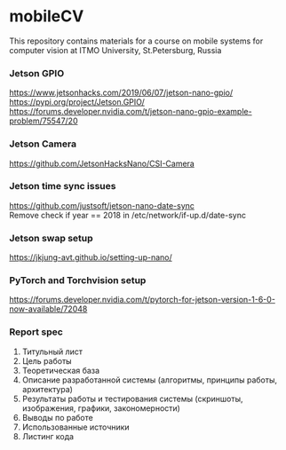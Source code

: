 # mobileCV
This repository contains materials for a course on mobile systems for computer vision at ITMO University, St.Petersburg, Russia

### Jetson GPIO  
https://www.jetsonhacks.com/2019/06/07/jetson-nano-gpio/  
https://pypi.org/project/Jetson.GPIO/  
https://forums.developer.nvidia.com/t/jetson-nano-gpio-example-problem/75547/20

### Jetson Camera  
https://github.com/JetsonHacksNano/CSI-Camera

### Jetson time sync issues  
https://github.com/justsoft/jetson-nano-date-sync  
Remove check if year == 2018 in /etc/network/if-up.d/date-sync

### Jetson swap setup  
https://jkjung-avt.github.io/setting-up-nano/

### PyTorch and Torchvision setup  
https://forums.developer.nvidia.com/t/pytorch-for-jetson-version-1-6-0-now-available/72048

### Report spec  
1. Титульный лист  
1. Цель работы  
1. Теоретическая база   
1. Описание разработанной системы (алгоритмы, принципы работы, архитектура)  
1. Результаты работы и тестирования системы (скриншоты, изображения, графики, закономерности)  
1. Выводы по работе  
1. Использованные источники  
1. Листинг кода
